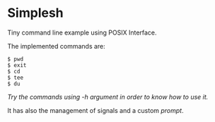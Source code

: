 # Simplesh
Tiny command line example using POSIX Interface.

The implemented commands are:

	$ pwd
	$ exit
	$ cd
	$ tee
	$ du
*Try the commands using -h argument in order to know how to use it.*

It has also the management of signals and a custom *prompt*.
